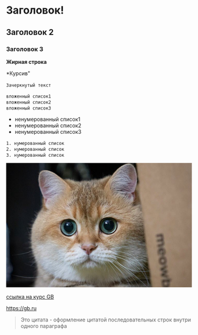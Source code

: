 # Заголовок!
## Заголовок 2
### Заголовок 3
**Жирная строка**

*Курсив"

`Зачеркнутый текст`

    вложенный список1
    вложенный список2
    вложенный список3

   * ненумерованный список1
   * ненумерованный список2
   * ненумерованный список3

    1. нумерованный список
    2. нумерованный список
    3. нумерованный список

![Это картинка кота](cat1.jpg)

[ссылка на курс GB](https://gb.ru)

<https://gb.ru>


> Это цитата - оформление 
цитатой последовательных 
строк внутри 
одного параграфа





